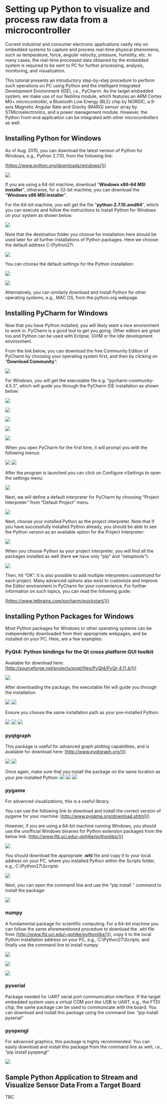 # Setting up Python to visualize and process raw data from a microcontroller #

Current industrial and consumer electronic applications vastly rely on embedded systems to capture and process real-time physical phenomena, such as temperature, force, angular velocity, pressure, humidity, etc. In many cases, the real-time processed data obtained by the embedded system is required to be sent to PC for further processing, analysis, monitoring, and visualization. 

This tutorial presents an introductory step-by-step procedure to perform such operations on PC using Python and the intelligent Integrated Development Environment (IDE), i.e., PyCharm. As the target embedded system, we make use of our Neblina module, which features an ARM Cortex M0+ microcontroller, a Bluetooth Low Energy (BLE) chip by NORDIC, a 9-axis Magnetic Angular Rate and Gravity (MARG) sensor array by STMicroelectronics, and a power management module. However, the Python front-end application can be integrated with other microcontrollers as well.

## Installing Python for Windows ##

As of Aug. 2015, you can download the latest version of Python for Windows, e.g., Python 2.7.10, from the following link:

[https://www.python.org/downloads/windows/]()

![](PythonDownload.png)

If you are using a 64-bit machine, download "**Windows x86-64 MSI installer**", otherwise, for a 32-bit machine, you can download the "**Windows x86 MSI installer**". 

For the 64-bit machine, you will get the file  "**python-2.7.10.amd64**", which you can execute and follow the instructions to install Python for Windows on your system as shown below:

![](PythonInstall_Win.png)

Note that the destination folder you choose for installation here should be used later for all further installations of Python packages. Here we choose: the default address C:\Python27\

![](PythonDestination.png)

You can choose the default settings for the Python installation:

![](PythonDefaultSettings.png)

![](PythonSetupCompleted.png)

Alternatively, you can similarly download and install Python for other operating systems, e.g., MAC OS, from the python.org webpage.

## Installing PyCharm for Windows ##

Now that you have Python installed, you will likely want a nice environment to work in.  PyCharm is a good tool to get you going.  Other editors are great too and Python can be used with Eclipse, GVIM or the Idle development environment.

From the link below, you can download the free Community Edition of PyCharm by choosing your operating system first, and then by clicking on “**Download Community**”:

![](PycharmDownload.png)

For Windows, you will get the executable file e.g. “pycharm-community-4.5.3”, which will guide you through the PyCharm IDE installation as shown below:

![](PycharmSetup.png)

![](PycharmSetup1.png)

![](PycharmSetup2.png)

![](PycharmSetup3.png)

![](PycharmSetup4.png)

When you open PyCharm for the first time, it will prompt you with the following menus:

![](PycharmMenu1.png)
![](PycharmMenu2.png)

After the program is launched you can click on Configure->Settings to open the settings menu:

![](PycharmSettings.png)

Next, we will define a default interpreter for PyCharm by choosing “Project Interpreter” from “Default Project” menu.

![](PycharmProjectInterpreter.png)

Next, choose your installed Python as the project interpreter. Note that if you have successfully installed Python already, you should be able to see the Python version as an available option for the Project Interpreter:

![](PycharmProjectInterpreter2.png)

When you choose Python as your project interpreter, you will find all the packages installed as well (here we have only “pip” and “setuptools”):

![](PycharmProjectInterpreter3.png)

Then, hit “OK”. 
It is also possible to add multiple interpreters customized for each project. Many advanced options also exist to customize and improve the Editor environment in PyCharm for your convenience. For further information on such topics, you can read the following guide:

[https://www.jetbrains.com/pycharm/quickstart/]()

## Installing Python Packages for Windows ##
Most Python packages for Windows or other operating systems can be independently downloaded from their appropriate webpages, and be installed on your PC. Here, are a few examples:

### PyQt4: Python bindings for the Qt cross platform GUI toolkit ###

Available for download here: [http://sourceforge.net/projects/pyqt/files/PyQt4/PyQt-4.11.4/]()

![](PyQtDownload.png)

After downloading the package, the executable file will guide you through the installation:

![](PyQtSetup1.png)
![](PyQtSetup2.png)

Ensure you choose the same installation path as your pre-installed Python:

![](PyQtInstallLocation.png)
![](PyQtSetup3.png)
![](PyQtSetup4.png)

### pyqtgraph ###

This package is useful for advanced graph plotting capabilities, and is available for download here: [http://www.pyqtgraph.org/]()

![](PyQtGraph.png)
![](PyQtGraph2.png)

Once again, make sure that you install the package on the same location as your pre-installed Python:
![](PyQtGraph3.png)
![](PyQtGraph4.png)
![](PyQtGraph5.png)


### pygame ###

 For advanced visualizations, this is a useful library.
 
You can use the following link to download and install the correct version of pygame for your machine: [http://www.pygame.org/download.shtml]()

However, if you are using a 64-bit machine running Windows, you should use the unofficial Windows binaries for Python extension packages from the below link:
[http://www.lfd.uci.edu/~gohlke/pythonlibs/]()

![](PyGameDownload.png)

You should download the appropriate **.whl** file and copy it to your local address on your PC, where you installed Python within the Scripts folder, e.g., C:\Python27\Scripts\

![](PyGameWhlSave.png)

Next, you can open the command line and use the “pip install <FILENAME>” command to install the package:

![](PyGameInstallPIP.png)

### numpy ###

A fundamental package for scientific computing. For a 64-bit machine you can follow the same aforementioned procedure to download the .whl file from [http://www.lfd.uci.edu/~gohlke/pythonlibs/](), copy it to the local Python installation address on your PC, e.g., C:\Python27\Scripts\, and finally use the command line to install numpy:

![](NumpyDownload.png)

![](NumpyWhl.png)

![](NumpyPIPInstall.png)

###	pyserial ###
Package needed for UART serial port communication interface. If the target embedded system uses a virtual COM port like USB to UART, e.g., the FTDI chip, the same package can be used to communicate with the board. You can download and install this package using the command line: “pip install pyserial”

### pyopengl ###
For advanced graphics, this package is highly recommended. You can easily download and install this package from the command line as well, i.e., “pip install pyopengl”


![](PySerialPyOpenGL_PIP.png)

## Sample Python Application to Stream and Visualize Sensor Data From a Target Board ##

TBC